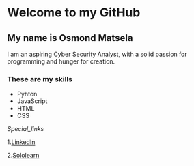 # Welcome to my GitHub

## My name is Osmond Matsela 

I am an aspiring Cyber Security Analyst, with a solid passion for programming and hunger for creation.     

### These are my skills 
- Pyhton
- JavaScript
- HTML
- CSS

_Special_links_

1.[LinkedIn](www.linkedin.com/in/osmond-matsela-b32472218)

2.[Sololearn](https://www.sololearn.com/profile/12022011/?ref=app")


